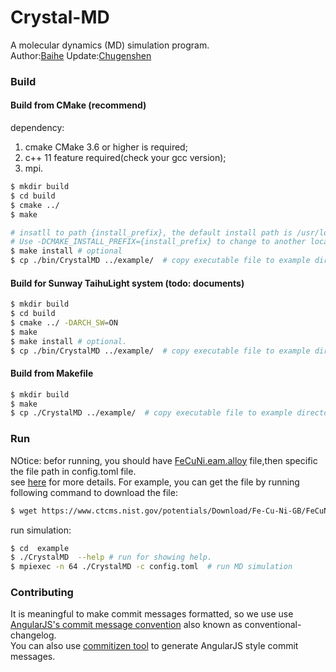 # Crystal-MD

A molecular dynamics (MD) simulation program.  
Author:[Baihe](mailto:baihe_ustb@163.com)
Update:[Chugenshen](mailto:genshenchu@gmail.com)

### Build
#### Build from CMake (recommend)  
dependency:
1. cmake CMake 3.6 or higher is required;
2. c++ 11 feature required(check your gcc version);
3. mpi.

```bash
$ mkdir build
$ cd build
$ cmake ../
$ make

# insatll to path {install_prefix}, the default install path is /usr/local. 
# Use -DCMAKE_INSTALL_PREFIX={install_prefix} to change to another location.
$ make install # optional
$ cp ./bin/CrystalMD ../example/  # copy executable file to example directory.
```

#### Build for Sunway TaihuLight system (todo: documents)
```bash
$ mkdir build
$ cd build
$ cmake ../ -DARCH_SW=ON
$ make
$ make install # optional.
$ cp ./bin/CrystalMD ../example/  # copy executable file to example directory.
```

#### Build from Makefile
```bash
$ mkdir build
$ make
$ cp ./CrystalMD ../example/  # copy executable file to example directory.
```

### Run
NOtice: befor running, you should have [FeCuNi.eam.alloy](https://www.ctcms.nist.gov/potentials/Download/Fe-Cu-Ni-GB/FeCuNi.eam.alloy) file,then specific the file path in config.toml file.  
see [here](https://www.ctcms.nist.gov/potentials/Fe-Cu-Ni.html) for more details.
For example, you can get the file by running following command to download the file:
```bash
$ wget https://www.ctcms.nist.gov/potentials/Download/Fe-Cu-Ni-GB/FeCuNi.eam.alloy -O exmaple/FeCuNi.eam.alloy
```

run simulation:
```bash
$ cd  example
$ ./CrystalMD  --help # run for showing help.
$ mpiexec -n 64 ./CrystalMD -c config.toml  # run MD simulation
```

### Contributing
It is meaningful to make commit messages formatted, so we use use [AngularJS's commit message convention](https://github.com/angular/angular/blob/master/CONTRIBUTING.md#-commit-message-guidelines) also known as conventional-changelog.  
You can also use [commitizen tool](https://github.com/commitizen/cz-cli) to generate AngularJS style commit messages.